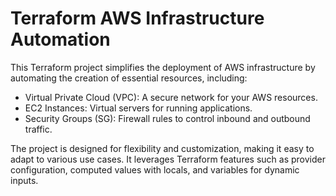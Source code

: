 # Terraform AWS Infrastructure Automation
This Terraform project simplifies the deployment of AWS infrastructure by automating the creation of essential resources, including:
- Virtual Private Cloud (VPC): A secure network for your AWS resources.
- EC2 Instances: Virtual servers for running applications.
- Security Groups (SG): Firewall rules to control inbound and outbound traffic.
  
The project is designed for flexibility and customization, making it easy to adapt to various use cases. It leverages Terraform features such as provider configuration, computed values with locals, and variables for dynamic inputs.
